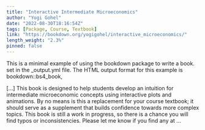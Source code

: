 ```yaml
---
title: "Interactive Intermediate Microeconomics"
author: "Yogi Gohel"
date: "2022-08-30T18:16:54Z"
tags: [Package, Course, Textbook]
link: "https://bookdown.org/yogigohel/interactive_microeconomics/"
length_weight: "2.3%"
pinned: false
---
```


<p>This is a minimal example of using the bookdown package to write a book.
set in the _output.yml file.
The HTML output format for this example is bookdown::bs4_book,</p> [...] This book is designed to help students develop an intuition for intermediate microeconomic concepts using interactive plots and animations. By no means is this a replacement for your course textbook; it should serve as a supplement that builds confidence towards more complex topics. This book is still a work in progress, so there is a chance you will find typos or inconsistencies. Please let me know if you find any at ...
